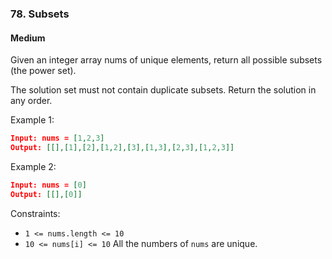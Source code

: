 ### 78. Subsets
#### Medium
Given an integer array nums of unique elements, return all possible subsets (the power set).

The solution set must not contain duplicate subsets. Return the solution in any order.

Example 1:
```json
Input: nums = [1,2,3]
Output: [[],[1],[2],[1,2],[3],[1,3],[2,3],[1,2,3]]
```

Example 2:
```json
Input: nums = [0]
Output: [[],[0]]
```

Constraints:

- `1 <= nums.length <= 10`
- `10 <= nums[i] <= 10`
All the numbers of `nums` are unique.